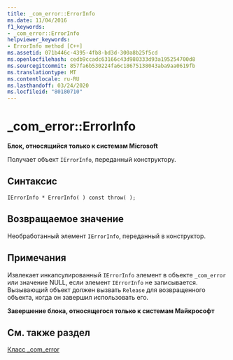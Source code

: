 ```yaml
---
title: _com_error::ErrorInfo
ms.date: 11/04/2016
f1_keywords:
- _com_error::ErrorInfo
helpviewer_keywords:
- ErrorInfo method [C++]
ms.assetid: 071b446c-4395-4fb8-bd3d-300a8b25f5cd
ms.openlocfilehash: cedb9ccadc63166c43d980333d93a195254700d8
ms.sourcegitcommit: 857fa6b530224fa6c18675138043aba9aa0619fb
ms.translationtype: MT
ms.contentlocale: ru-RU
ms.lasthandoff: 03/24/2020
ms.locfileid: "80180710"
---
```

# <a name="_com_errorerrorinfo"></a>_com_error::ErrorInfo

**Блок, относящийся только к системам Microsoft**

Получает объект `IErrorInfo`, переданный конструктору.

## <a name="syntax"></a>Синтаксис

```
IErrorInfo * ErrorInfo( ) const throw( );
```

## <a name="return-value"></a>Возвращаемое значение

Необработанный элемент `IErrorInfo`, переданный в конструктор.

## <a name="remarks"></a>Примечания

Извлекает инкапсулированный `IErrorInfo` элемент в объекте `_com_error` или значение NULL, если элемент `IErrorInfo` не записывается. Вызывающий объект должен вызвать `Release` для возвращенного объекта, когда он завершил использовать его.

**Завершение блока, относящегося только к системам Майкрософт**

## <a name="see-also"></a>См. также раздел

[Класс _com_error](../cpp/com-error-class.md)
